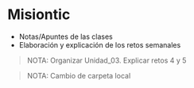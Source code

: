 # Misiontic
- Notas/Apuntes de las clases
- Elaboración y explicación de los retos semanales

>NOTA: Organizar Unidad_03. Explicar retos 4 y 5

>NOTA: Cambio de carpeta local
